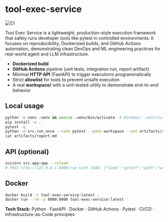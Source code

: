 # tool-exec-service
![CI](https://github.com/Nain-Codes/tool-exec-service/actions/workflows/ci.yml/badge.svg)

Tool Exec Service is a lightweight, production-style execution framework that safely runs developer tools like pytest in controlled environments. It focuses on reproducibility, Dockerized builds, and GitHub Actions automation, demonstrating clean DevOps and ML engineering practices for real-world agent and LLM infrastructure.

- **Dockerized build**
- **GitHub Actions** pipeline (unit tests, integration run, report artifact)
- Minimal **HTTP API** (FastAPI) to trigger executions programmatically
- Strict **allowlist** for tools to prevent unsafe execution
- A real **workspace/** with a unit-tested utility to demonstrate end-to-end behavior

## Local usage
```bash
python -m venv .venv && source .venv/bin/activate  # Windows: .venv\Scripts\activate
pip install -e .
pytest -q
python -m src.run_once --task pytest --path workspace --out artifacts/report.md
cat artifacts/report.md
```

## API (optional)
```bash
uvicorn src.app:app --reload
# POST http://127.0.0.1:8000/run with JSON: {"task":"pytest","path":"workspace"}
```

## Docker
```bash
docker build -t tool-exec-service:latest .
docker run --rm -p 8000:8000 tool-exec-service:latest
```
**Tech Stack:** Python · FastAPI · Docker · GitHub Actions · Pytest · CI/CD · Infrastructure-as-Code principles
